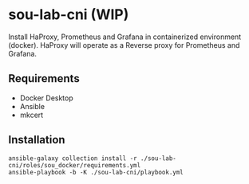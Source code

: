 # sou-lab-cni (WIP)

Install HaProxy, Prometheus and Grafana in containerized environment (docker). 
HaProxy will operate as a Reverse proxy for Prometheus and Grafana.

## Requirements

- Docker Desktop
- Ansible
- mkcert

## Installation

```
ansible-galaxy collection install -r ./sou-lab-cni/roles/sou_docker/requirements.yml
ansible-playbook -b -K ./sou-lab-cni/playbook.yml
```
